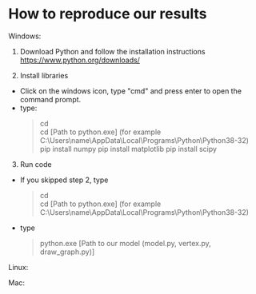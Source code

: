 # How to reproduce our results

Windows:
1. Download Python and follow the installation instructions
https://www.python.org/downloads/

2. Install libraries
- Click on the windows icon, type "cmd" and press enter to open the command prompt.
- type:
  > cd\
  > cd [Path to python.exe] (for example C:\Users\name\AppData\Local\Programs\Python\Python38-32)
  > pip install numpy
  > pip install matplotlib
  > pip install scipy

3. Run code
- If you skipped step 2, type
  > cd\
  > cd [Path to python.exe] (for example C:\Users\name\AppData\Local\Programs\Python\Python38-32)
- type
  > python.exe [Path to our model (model.py, vertex.py, draw_graph.py)]


Linux:

Mac:

